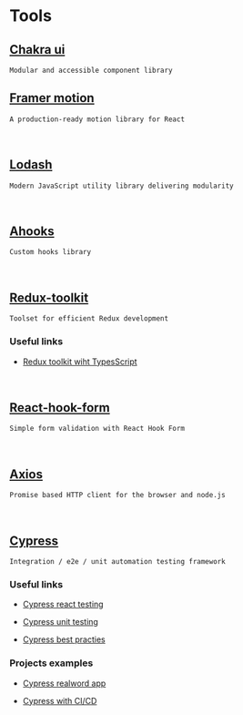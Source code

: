 # Tools

## [Chakra ui](https://next.chakra-ui.com/)

```
Modular and accessible component library
```

## [Framer motion](https://www.framer.com/motion/)

```
A production-ready motion library for React
```

<br/>

## [Lodash](https://lodash.com/)

```
Modern JavaScript utility library delivering modularity
```

<br/>

## [Ahooks](https://ahooks.js.org/)

```
Custom hooks library
```

<br/>

## [Redux-toolkit](https://redux-toolkit.js.org/)

```
Toolset for efficient Redux development
```

### Useful links

-   [Redux toolkit wiht TypesScript](https://www.mattbutton.com/redux-made-easy-with-redux-toolkit-and-typescript/)

<br/>

## [React-hook-form](https://react-hook-form.com/get-started#SchemaValidation)

```
Simple form validation with React Hook Form
```

<br/>

## [Axios](https://github.com/axios/axios)

```
Promise based HTTP client for the browser and node.js
```

<br/>

## [Cypress](https://www.cypress.io/)

```
Integration / e2e / unit automation testing framework
```

### Useful links

-   [Cypress react testing](https://blog.sapegin.me/all/react-testing-4-cypress/)

-   [Cypress unit testing](https://dev.to/bahmutov/test-react-component-with-cypress-react-unit-test-example-4d99)

-   [Cypress best practies](https://docs.cypress.io/examples/examples/tutorials.html#Best-Practices)

### Projects examples

-   [Cypress realword app](https://github.com/cypress-io/cypress-realworld-app)

-   [Cypress with CI/CD](https://github.com/cypress-io/cypress-example-kitchensink)
